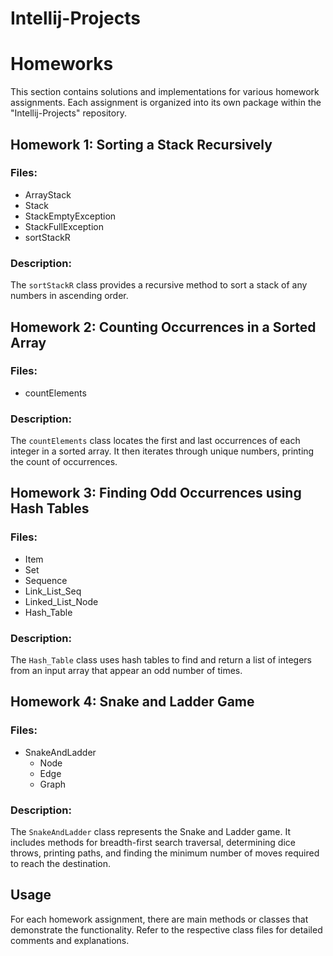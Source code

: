 # Intellij-Projects

# Homeworks

This section contains solutions and implementations for various homework assignments. Each assignment is organized into its own package within the "Intellij-Projects" repository.

## Homework 1: Sorting a Stack Recursively

### Files:
- ArrayStack
- Stack
- StackEmptyException
- StackFullException
- sortStackR

### Description:
The `sortStackR` class provides a recursive method to sort a stack of any numbers in ascending order.

## Homework 2: Counting Occurrences in a Sorted Array

### Files:
- countElements

### Description:
The `countElements` class locates the first and last occurrences of each integer in a sorted array. It then iterates through unique numbers, printing the count of occurrences.

## Homework 3: Finding Odd Occurrences using Hash Tables

### Files:
- Item
- Set
- Sequence
- Link_List_Seq
- Linked_List_Node
- Hash_Table

### Description:
The `Hash_Table` class uses hash tables to find and return a list of integers from an input array that appear an odd number of times.

## Homework 4: Snake and Ladder Game

### Files:
- SnakeAndLadder
  - Node
  - Edge
  - Graph

### Description:
The `SnakeAndLadder` class represents the Snake and Ladder game. It includes methods for breadth-first search traversal, determining dice throws, printing paths, and finding the minimum number of moves required to reach the destination.

## Usage
For each homework assignment, there are main methods or classes that demonstrate the functionality. Refer to the respective class files for detailed comments and explanations.

